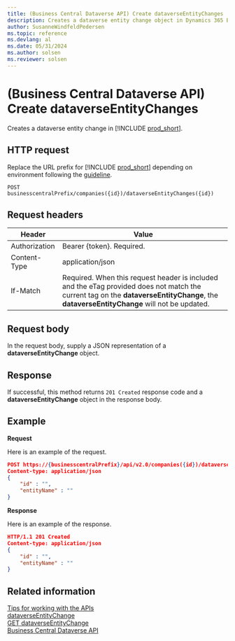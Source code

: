 ```yaml
---
title: (Business Central Dataverse API) Create dataverseEntityChanges
description: Creates a dataverse entity change object in Dynamics 365 Business Central.
author: SusanneWindfeldPedersen
ms.topic: reference
ms.devlang: al
ms.date: 05/31/2024
ms.author: solsen
ms.reviewer: solsen
---
```


<!-- NOTE: This article is an auto-generated stub from the metadata file. -->
<!-- The sections marked with an EDIT_IS_REQUIRED require manual editing. -->
# (Business Central Dataverse API) Create dataverseEntityChanges

Creates a dataverse entity change in [!INCLUDE [prod_short](../../includes/prod_short.md)].

## HTTP request

Replace the URL prefix for [!INCLUDE [prod_short](../../includes/prod_short.md)] depending on environment following the [guideline](../../api-reference/v2.0/endpoints-apis-for-dynamics.md).

```
POST businesscentralPrefix/companies({id})/dataverseEntityChanges({id})
```

## Request headers

|Header|Value|
|------|-----|
|Authorization  |Bearer {token}. Required. |
|Content-Type  |application/json|
|If-Match      |Required. When this request header is included and the eTag provided does not match the current tag on the **dataverseEntityChange**, the **dataverseEntityChange** will not be updated. |

## Request body

In the request body, supply a JSON representation of a **dataverseEntityChange** object.

## Response

If successful, this method returns ```201 Created``` response code and a **dataverseEntityChange** object in the response body.


## Example

**Request**

Here is an example of the request.

```json
POST https://{businesscentralPrefix}/api/v2.0/companies({id})/dataverseEntityChanges({id})
Content-type: application/json
{
    "id" : "",
    "entityName" : ""
}
```

**Response**

Here is an example of the response.

```json
HTTP/1.1 201 Created
Content-type: application/json
{
    "id" : "",
    "entityName" : ""
}
```

## Related information

[Tips for working with the APIs](/dynamics365/business-central/dev-itpro/developer/devenv-connect-apps-tips)  
[dataverseEntityChange](../resources/dynamics_dataverseEntityChange.md)  
[GET dataverseEntityChange](dynamics_dataverseentitychange_get.md)  
[Business Central Dataverse API](../dynamics-dataverse-api.md)  
